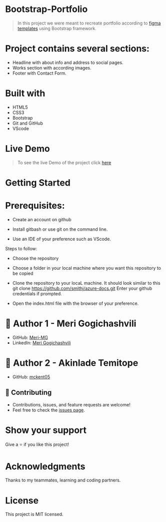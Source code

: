 # Bootstrap-Portfolio

> In this project we were meant to recreate portfolio according to [figma templates](https://www.figma.com/file/l7SqJ3ZfkAKih9sFxvWSR4/Microverse-Student-Project-1?node-id=39%3A122) using Bootstrap framework.
> 
# Project contains several sections:


- Headline with about info and address to social pages.
- Works section with according images.
- Footer with Contact Form.

# Built with
- HTML5
- CSS3
- Bootstrap
- Git and GitHub
- VScode

# Live Demo
> To see the live Demo of the project click [here](https://meri-mg.github.io/Bootstrap-Portfolio/)

# Getting Started
# Prerequisites:


- Create an account on github

- Install gitbash or use git on the command line.

- Use an IDE of your preference such as VScode.

Steps to follow:


- Choose the repository

- Choose a folder in your local machine where you want this repository to be copied

- Clone the repository to your locaL machine.
It should look similar to this git clone https://github.com/smithj/azure-docs.git Enter your github credentials if prompted.

- Open the index.html file with the browser of your preference.


# 👤 Author 1 - Meri Gogichashvili
- GitHub: [Meri-MG](https://github.com/Meri-MG) 
- LinkedIn: [Meri Gogichashvili](https://www.linkedin.com/feed/)
# 👤 Author 2 - Akinlade Temitope
- GitHub: [mckent05](https://github.com/mckent05) 

## 🤝 Contributing
- Contributions, issues, and feature requests are welcome!
- Feel free to check the [issues page](https://github.com/Meri-MG/Bootstrap-Portfolio/issues).

# Show your support
Give a ⭐ if you like this project!

# Acknowledgments
Thanks to my teammates, learning and coding partners.

# License
This project is MIT licensed.
